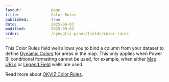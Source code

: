 ```yaml
---
layout:             page
title:              Color Rules
published:          true
date:               2025-09-03
modified:           2025-09-03
order:              /synoptic-panel/fields/color-rules
---
```


This Color Rules field well allows you to bind a column from your dataset to define [Dynamic Colors](../features/dynamic-colors.md) for areas in the map. This only applies when Power BI conditional formatting cannot be used, for example, when either [Map URLs](./filtering-maps/index.md#map-urls-column) or [Legend Field](../fields/legend.md) wells are used.

Read more about [OKVIZ Color Rules](../../../visuals/features/color-rules.md).